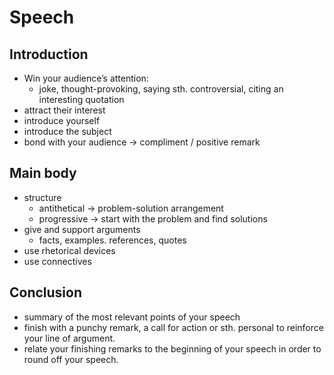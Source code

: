 # Speech

## Introduction

- Win your audience’s attention:
    - joke, thought-provoking, saying sth. controversial, citing an interesting quotation
- attract their interest
- introduce yourself
- introduce the subject
- bond with your audience → compliment / positive remark

## Main body

- structure
    - antithetical → problem-solution arrangement
    - progressive → start with the problem and find solutions
- give and support arguments
    - facts, examples. references, quotes
- use rhetorical devices
- use connectives

## Conclusion

- summary of the most relevant points of your speech
- finish with a punchy remark, a call for action or sth. personal to reinforce your line of argument.
- relate your finishing remarks to the beginning of your speech in order to round off your speech.